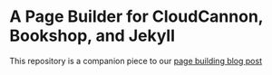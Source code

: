 # A Page Builder for CloudCannon, Bookshop, and Jekyll

This repository is a companion piece to our [page building blog post](https://cloudcannon.com/blog/making-a-page-builder-with-cloudcannon/)